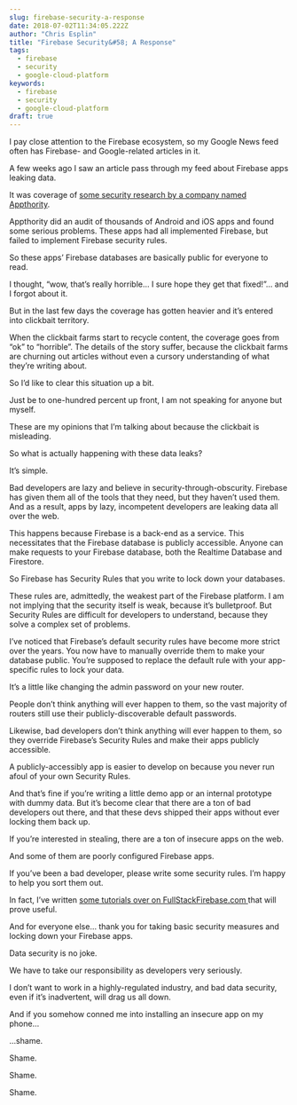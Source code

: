 ```yaml
---
slug: firebase-security-a-response
date: 2018-07-02T11:34:05.222Z
author: "Chris Esplin"
title: "Firebase Security&#58; A Response"
tags:
  - firebase
  - security
  - google-cloud-platform
keywords:
  - firebase
  - security
  - google-cloud-platform
draft: true
---
```


I pay close attention to the Firebase ecosystem, so my Google News feed often has Firebase- and Google-related articles in it.

A few weeks ago I saw an article pass through my feed about Firebase apps leaking data.

It was coverage of [some security research by a company named Appthority](https://www.appthority.com/mobile-threat-center/blog/appthority-discovers-thousands-of-apps-with-firebase-vulnerability-exposing-sensitive-data/).

Appthority did an audit of thousands of Android and iOS apps and found some serious problems. These apps had all implemented Firebase, but failed to implement Firebase security rules.

So these apps’ Firebase databases are basically public for everyone to read.

I thought, “wow, that’s really horrible… I sure hope they get that fixed!”… and I forgot about it.

But in the last few days the coverage has gotten heavier and it’s entered into clickbait territory.

When the clickbait farms start to recycle content, the coverage goes from “ok” to “horrible”. The details of the story suffer, because the clickbait farms are churning out articles without even a cursory understanding of what they’re writing about.

So I’d like to clear this situation up a bit.

Just be to one-hundred percent up front, I am not speaking for anyone but myself.

These are my opinions that I’m talking about because the clickbait is misleading.

So what is actually happening with these data leaks?

It’s simple.

Bad developers are lazy and believe in security-through-obscurity. Firebase has given them all of the tools that they need, but they haven’t used them. And as a result, apps by lazy, incompetent developers are leaking data all over the web.

This happens because Firebase is a back-end as a service. This necessitates that the Firebase database is publicly accessible. Anyone can make requests to your Firebase database, both the Realtime Database and Firestore.

So Firebase has Security Rules that you write to lock down your databases.

These rules are, admittedly, the weakest part of the Firebase platform. I am not implying that the security itself is weak, because it’s bulletproof. But Security Rules are difficult for developers to understand, because they solve a complex set of problems.

I’ve noticed that Firebase’s default security rules have become more strict over the years. You now have to manually override them to make your database public. You’re supposed to replace the default rule with your app-specific rules to lock your data.

It’s a little like changing the admin password on your new router.

People don’t think anything will ever happen to them, so the vast majority of routers still use their publicly-discoverable default passwords.

Likewise, bad developers don’t think anything will ever happen to them, so they override Firebase’s Security Rules and make their apps publicly accessible.

A publicly-accessibly app is easier to develop on because you never run afoul of your own Security Rules.

And that’s fine if you’re writing a little demo app or an internal prototype with dummy data. But it’s become clear that there are a ton of bad developers out there, and that these devs shipped their apps without ever locking them back up.

If you’re interested in stealing, there are a ton of insecure apps on the web.

And some of them are poorly configured Firebase apps.

If you’ve been a bad developer, please write some security rules. I’m happy to help you sort them out.

In fact, I’ve written [some tutorials over on FullStackFirebase.com ](https://www.fullstackfirebase.com/cloud-firestore/security-rules)that will prove useful.

And for everyone else… thank you for taking basic security measures and locking down your Firebase apps.

Data security is no joke.

We have to take our responsibility as developers very seriously.

I don’t want to work in a highly-regulated industry, and bad data security, even if it’s inadvertent, will drag us all down.

And if you somehow conned me into installing an insecure app on my phone…

…shame.

Shame.

Shame.

Shame.